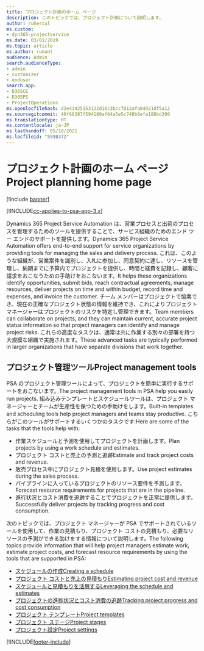 ```yaml
---
title: プロジェクト計画のホーム ページ
description: このトピックでは、プロジェクト計画について説明します。
author: ruhercul
ms.custom:
- dyn365-projectservice
ms.date: 03/01/2019
ms.topic: article
ms.author: rumant
audience: Admin
search.audienceType:
- admin
- customizer
- enduser
search.app:
- D365CE
- D365PS
- ProjectOperations
ms.openlocfilehash: d2e41925153122d16c3bccf812afa84921df5a12
ms.sourcegitcommit: 40f68387f594180af64a5e5c748b6efa188bd300
ms.translationtype: HT
ms.contentlocale: ja-JP
ms.lasthandoff: 05/10/2021
ms.locfileid: "5998372"
---
```

# <a name="project-planning-home-page"></a><span data-ttu-id="a7a86-103">プロジェクト計画のホーム ページ</span><span class="sxs-lookup"><span data-stu-id="a7a86-103">Project planning home page</span></span>

[!include [banner](../includes/psa-now-project-operations.md)]

[!INCLUDE[cc-applies-to-psa-app-3.x](../includes/cc-applies-to-psa-app-3x.md)]

<span data-ttu-id="a7a86-104">Dynamics 365 Project Service Automation は、営業プロセスと出荷のプロセスを管理するためのツールを提供することで、サービス組織のためのエンド ツー エンドのサポートを提供します。</span><span class="sxs-lookup"><span data-stu-id="a7a86-104">Dynamics 365 Project Service Automation offers end-to-end support for service organizations by providing tools for managing the sales and delivery process.</span></span> <span data-ttu-id="a7a86-105">これは、このような組織が、営業案件を識別し、入札に参加し、同意契約に達し、リソースを管理し、納期までに予算内でプロジェクトを提供し、時間と経費を記録し、顧客に請求をおこなうための手助けをおこないます。</span><span class="sxs-lookup"><span data-stu-id="a7a86-105">It helps these organizations identify opportunities, submit bids, reach contractual agreements, manage resources, deliver projects on time and within budget, record time and expenses, and invoice the customer.</span></span> <span data-ttu-id="a7a86-106">チーム メンバーはプロジェクトで協業でき、現在の正確なプロジェクト状態の情報を維持でき、これによりプロジェクト マネージャーはプロジェクトのリスクを特定し管理できます。</span><span class="sxs-lookup"><span data-stu-id="a7a86-106">Team members can collaborate on projects, and they can maintain current, accurate project status information so that project managers can identify and manage project risks.</span></span> <span data-ttu-id="a7a86-107">これらの高度なタスクは、通常は共に作業する別々の部署を持つ大規模な組織で実施されます。</span><span class="sxs-lookup"><span data-stu-id="a7a86-107">These advanced tasks are typically performed in larger organizations that have separate divisions that work together.</span></span>

## <a name="project-management-tools"></a><span data-ttu-id="a7a86-108">プロジェクト管理ツール</span><span class="sxs-lookup"><span data-stu-id="a7a86-108">Project management tools</span></span>

<span data-ttu-id="a7a86-109">PSA のプロジェクト管理ツールによって、プロジェクトを簡単に実行するサポートをおこないます。</span><span class="sxs-lookup"><span data-stu-id="a7a86-109">The project management tools in PSA help you easily run projects.</span></span> <span data-ttu-id="a7a86-110">組み込みテンプレートとスケジュールツールは、プロジェクト マネージャーとチームが生産性を保つための手助けをします。</span><span class="sxs-lookup"><span data-stu-id="a7a86-110">Built-in templates and scheduling tools help project managers and teams stay productive.</span></span> <span data-ttu-id="a7a86-111">こちらがこのツールがサポートするいくつかのタスクです:</span><span class="sxs-lookup"><span data-stu-id="a7a86-111">Here are some of the tasks that the tools help with:</span></span>

- <span data-ttu-id="a7a86-112">作業スケジュールと予測を使用してプロジェクトを計画します。</span><span class="sxs-lookup"><span data-stu-id="a7a86-112">Plan projects by using a work schedule and estimates.</span></span>
- <span data-ttu-id="a7a86-113">プロジェクト コストと売上の予測と追跡</span><span class="sxs-lookup"><span data-stu-id="a7a86-113">Estimate and track project costs and revenue.</span></span>
- <span data-ttu-id="a7a86-114">販売プロセス中にプロジェクト見積を使用します。</span><span class="sxs-lookup"><span data-stu-id="a7a86-114">Use project estimates during the sales process.</span></span>
- <span data-ttu-id="a7a86-115">パイプラインに入っているプロジェクトのリソース要件を予測します。</span><span class="sxs-lookup"><span data-stu-id="a7a86-115">Forecast resource requirements for projects that are in the pipeline.</span></span>
- <span data-ttu-id="a7a86-116">進行状況とコスト消費を追跡することでプロジェクトを正常に提供します。</span><span class="sxs-lookup"><span data-stu-id="a7a86-116">Successfully deliver projects by tracking progress and cost consumption.</span></span>

<span data-ttu-id="a7a86-117">次のトピックでは、プロジェクト マネージャーが PSA でサポートされているツールを使用して、作業の見積もり、プロジェクト コストの見積もり、必要なリソースの予測ができる助けをする情報について説明します。</span><span class="sxs-lookup"><span data-stu-id="a7a86-117">The following topics provide information that will help project managers estimate work, estimate project costs, and forecast resource requirements by using the tools that are supported in PSA:</span></span>

- [<span data-ttu-id="a7a86-118">スケジュールの作成</span><span class="sxs-lookup"><span data-stu-id="a7a86-118">Creating a schedule</span></span>](project-creating.md)
- [<span data-ttu-id="a7a86-119">プロジェクト コストと売上の見積もり</span><span class="sxs-lookup"><span data-stu-id="a7a86-119">Estimating project cost and revenue</span></span>](project-estimating.md)
- [<span data-ttu-id="a7a86-120">スケジュールと見積もりを活用する</span><span class="sxs-lookup"><span data-stu-id="a7a86-120">Leveraging the schedule and estimates</span></span>](project-leveraging.md)
- [<span data-ttu-id="a7a86-121">プロジェクトの進捗状況とコスト消費の追跡</span><span class="sxs-lookup"><span data-stu-id="a7a86-121">Tracking project progress and cost consumption</span></span>](project-tracking.md)
- [<span data-ttu-id="a7a86-122">プロジェクト テンプレート</span><span class="sxs-lookup"><span data-stu-id="a7a86-122">Project templates</span></span>](project-templates.md)
- [<span data-ttu-id="a7a86-123">プロジェクト ステージ</span><span class="sxs-lookup"><span data-stu-id="a7a86-123">Project stages</span></span>](project-stages.md)
- [<span data-ttu-id="a7a86-124">プロジェクト設定</span><span class="sxs-lookup"><span data-stu-id="a7a86-124">Project settings</span></span>](project-settings.md)


[!INCLUDE[footer-include](../includes/footer-banner.md)]